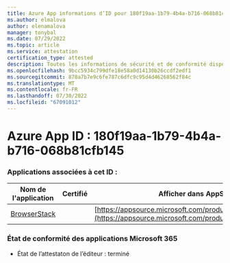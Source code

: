 ```yaml
---
title: Azure App informations d’ID pour 180f19aa-1b79-4b4a-b716-068b81cfb145
ms.author: elmalova
author: elenamalova
manager: tonybal
ms.date: 07/29/2022
ms.topic: article
ms.service: attestation
certification_type: attested
description: Toutes les informations de sécurité et de conformité disponibles pour 180f19aa-1b79-4b4a-b716-068b81cfb145.
ms.openlocfilehash: 9bcc5934c799dfe18e58a0d14130b26ccdf2edf1
ms.sourcegitcommit: 878a7b7e9c6fe787c6dfc9c95d4d46268562f84c
ms.translationtype: MT
ms.contentlocale: fr-FR
ms.lasthandoff: 07/30/2022
ms.locfileid: "67091012"
---
```

# <a name="azure-app-id-180f19aa-1b79-4b4a-b716-068b81cfb145"></a>Azure App ID : 180f19aa-1b79-4b4a-b716-068b81cfb145


### <a name="apps-associated-with-this-id"></a>Applications associées à cet ID :
| **Nom de l'application** | **Certifié** | **Afficher dans AppSource** |
|--------------|---------------|-----------------------|
| [BrowserStack](../forward/WA200004404.md) |  | [https://appsource.microsoft.com/product/office/WA200004404](https://appsource.microsoft.com/product/office/WA200004404) |

### <a name="microsoft-365-app-compliance-status"></a>État de conformité des applications Microsoft 365
- État de l’attestaton de l’éditeur : terminé
